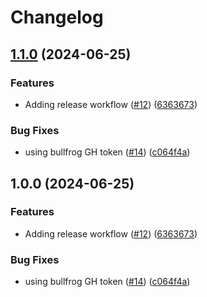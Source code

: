 # Changelog

## [1.1.0](https://github.com/fallard84/bullfrog/compare/v1.0.0...v1.1.0) (2024-06-25)


### Features

* Adding release workflow ([#12](https://github.com/fallard84/bullfrog/issues/12)) ([6363673](https://github.com/fallard84/bullfrog/commit/636367314c7a4d8e7a03b4ea22af2ee59046f560))


### Bug Fixes

* using bullfrog GH token ([#14](https://github.com/fallard84/bullfrog/issues/14)) ([c064f4a](https://github.com/fallard84/bullfrog/commit/c064f4af180dd6aa0e608b83c9abeb703e4b6405))

## 1.0.0 (2024-06-25)


### Features

* Adding release workflow ([#12](https://github.com/fallard84/bullfrog/issues/12)) ([6363673](https://github.com/fallard84/bullfrog/commit/636367314c7a4d8e7a03b4ea22af2ee59046f560))


### Bug Fixes

* using bullfrog GH token ([#14](https://github.com/fallard84/bullfrog/issues/14)) ([c064f4a](https://github.com/fallard84/bullfrog/commit/c064f4af180dd6aa0e608b83c9abeb703e4b6405))
